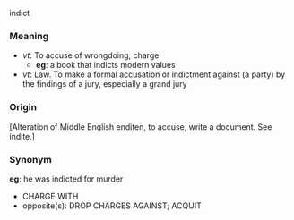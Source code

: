 indict
### Meaning
+ _vt_: To accuse of wrongdoing; charge
    + __eg__: a book that indicts modern values
+ _vt_: Law. To make a formal accusation or indictment against (a party) by the findings of a jury, especially a grand jury

### Origin

[Alteration of Middle English enditen, to accuse, write a document. See indite.]

### Synonym

__eg__: he was indicted for murder

+ CHARGE WITH
+ opposite(s): DROP CHARGES AGAINST; ACQUIT


